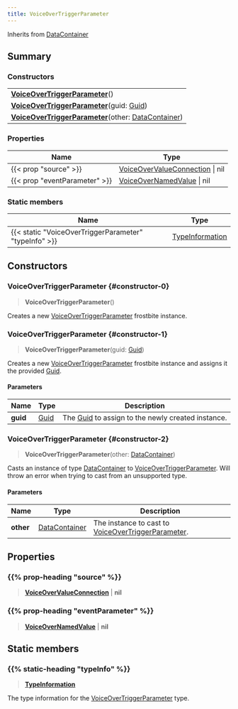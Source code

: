 ```yaml
---
title: VoiceOverTriggerParameter
---
```


Inherits from [DataContainer](/vext/ref/shared/type/datacontainer)

## Summary

### Constructors

|  |
| --- |
| **[VoiceOverTriggerParameter](#constructor-0)**() |
| **[VoiceOverTriggerParameter](#constructor-1)**(guid: [Guid](/vext/ref/shared/type/guid)) |
| **[VoiceOverTriggerParameter](#constructor-2)**(other: [DataContainer](/vext/ref/shared/type/datacontainer)) |

### Properties

| Name | Type |
| ---- | ---- |
| {{< prop "source" >}} | [VoiceOverValueConnection](/vext/ref/fb/voiceovervalueconnection) \| nil |
| {{< prop "eventParameter" >}} | [VoiceOverNamedValue](/vext/ref/fb/voiceovernamedvalue) \| nil |

### Static members

| Name | Type |
| ---- | ---- |
| {{< static "VoiceOverTriggerParameter" "typeInfo" >}} | [TypeInformation](/vext/ref/shared/type/typeinformation) |

## Constructors

### VoiceOverTriggerParameter {#constructor-0}

> **VoiceOverTriggerParameter**()

Creates a new [VoiceOverTriggerParameter](/vext/ref/fb/voiceovertriggerparameter) frostbite instance.

### VoiceOverTriggerParameter {#constructor-1}

> **VoiceOverTriggerParameter**(guid: [Guid](/vext/ref/shared/type/guid))

Creates a new [VoiceOverTriggerParameter](/vext/ref/fb/voiceovertriggerparameter) frostbite instance and assigns it the provided [Guid](/vext/ref/shared/type/guid).

#### Parameters

| Name | Type | Description |
| ---- | ---- | ----------- |
| **guid** | [Guid](/vext/ref/shared/type/guid) | The [Guid](/vext/ref/shared/type/guid) to assign to the newly created instance. |

### VoiceOverTriggerParameter {#constructor-2}

> **VoiceOverTriggerParameter**(other: [DataContainer](/vext/ref/shared/type/datacontainer))

Casts an instance of type [DataContainer](/vext/ref/shared/type/datacontainer) to [VoiceOverTriggerParameter](/vext/ref/fb/voiceovertriggerparameter). Will throw an error when trying to cast from an unsupported type.

#### Parameters

| Name | Type | Description |
| ---- | ---- | ----------- |
| **other** | [DataContainer](/vext/ref/shared/type/datacontainer) | The instance to cast to [VoiceOverTriggerParameter](/vext/ref/fb/voiceovertriggerparameter). |

## Properties

### {{% prop-heading "source" %}}

> **[VoiceOverValueConnection](/vext/ref/fb/voiceovervalueconnection)** \| **nil**

### {{% prop-heading "eventParameter" %}}

> **[VoiceOverNamedValue](/vext/ref/fb/voiceovernamedvalue)** \| **nil**

## Static members

### {{% static-heading "typeInfo" %}}

> **[TypeInformation](/vext/ref/shared/type/typeinformation)**

The type information for the [VoiceOverTriggerParameter](/vext/ref/fb/voiceovertriggerparameter) type.

